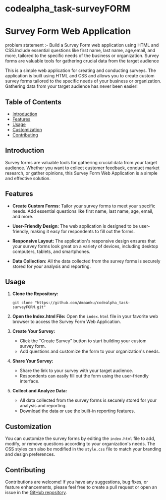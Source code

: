 # codealpha_task-surveyFORM
# Survey Form Web Application

problem statement :- Build a Survey Form web application using HTML and CSS.Include essential questions like first name, last name, age,email, and more, tailored to the specific needs of the business or organization. Survey forms are valuable tools for gathering crucial data from the target audience

This is a simple web application for creating and conducting surveys. The application is built using HTML and CSS and allows you to create custom survey forms tailored to the specific needs of your business or organization. Gathering data from your target audience has never been easier!

## Table of Contents
- [Introduction](#introduction)
- [Features](#features)
- [Usage](#usage)
- [Customization](#customization)
- [Contributing](#contributing)
  

## Introduction
Survey forms are valuable tools for gathering crucial data from your target audience. Whether you want to collect customer feedback, conduct market research, or gather opinions, this Survey Form Web Application is a simple and effective solution.

## Features
- **Create Custom Forms:** Tailor your survey forms to meet your specific needs. Add essential questions like first name, last name, age, email, and more.

- **User-Friendly Design:** The web application is designed to be user-friendly, making it easy for respondents to fill out the forms.

- **Responsive Layout:** The application's responsive design ensures that your survey forms look great on a variety of devices, including desktop computers, tablets, and smartphones.

- **Data Collection:** All the data collected from the survey forms is securely stored for your analysis and reporting.

## Usage
1. **Clone the Repository:**
   ```
   git clone "https://github.com/Amaanku/codealpha_task-surveyFORM.git"
   ```

2. **Open the Index.html File:**
   Open the `index.html` file in your favorite web browser to access the Survey Form Web Application.

3. **Create Your Survey:**
   - Click the "Create Survey" button to start building your custom survey form.
   - Add questions and customize the form to your organization's needs.

4. **Share Your Survey:**
   - Share the link to your survey with your target audience.
   - Respondents can easily fill out the form using the user-friendly interface.

5. **Collect and Analyze Data:**
   - All data collected from the survey forms is securely stored for your analysis and reporting.
   - Download the data or use the built-in reporting features.

## Customization
You can customize the survey forms by editing the `index.html` file to add, modify, or remove questions according to your organization's needs. The CSS styles can also be modified in the `style.css` file to match your branding and design preferences.

## Contributing
Contributions are welcome! If you have any suggestions, bug fixes, or feature enhancements, please feel free to create a pull request or open an issue in the [GitHub repository](https://github.com/yourusername/survey-form-web-app).
